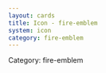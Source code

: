 ```yaml
---
layout: cards
title: Icon - fire-emblem
system: icon
category: fire-emblem
---
```

<div class="alert alert-secondary mb-4"><span class="i18n innerHTML-category">Category: </span><span class="i18n innerHTML-cat-fire-emblem">fire-emblem</span></div>
